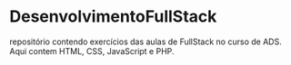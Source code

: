 # DesenvolvimentoFullStack
repositório contendo exercícios das aulas de FullStack no curso de ADS. Aqui contem HTML, CSS, JavaScript e PHP.
